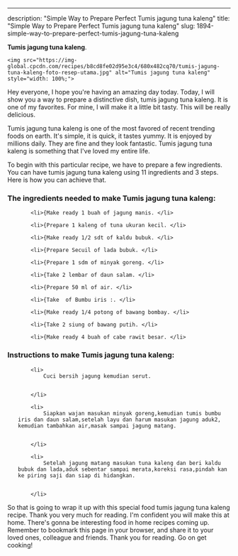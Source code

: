 ---
description: "Simple Way to Prepare Perfect Tumis jagung tuna kaleng"
title: "Simple Way to Prepare Perfect Tumis jagung tuna kaleng"
slug: 1894-simple-way-to-prepare-perfect-tumis-jagung-tuna-kaleng

<p>
	<strong>Tumis jagung tuna kaleng</strong>. 
	
</p>
<p>
	
	<img src="https://img-global.cpcdn.com/recipes/b8cd8fe02d95e3c4/680x482cq70/tumis-jagung-tuna-kaleng-foto-resep-utama.jpg" alt="Tumis jagung tuna kaleng" style="width: 100%;">
	
	
</p>
<p>
	Hey everyone, I hope you're having an amazing day today. Today, I will show you a way to prepare a distinctive dish, tumis jagung tuna kaleng. It is one of my favorites. For mine, I will make it a little bit tasty. This will be really delicious.
</p>
	
<p>
	Tumis jagung tuna kaleng is one of the most favored of recent trending foods on earth. It's simple, it is quick, it tastes yummy. It is enjoyed by millions daily. They are fine and they look fantastic. Tumis jagung tuna kaleng is something that I've loved my entire life.
</p>
<p>
	
</p>

<p>
To begin with this particular recipe, we have to prepare a few ingredients. You can have tumis jagung tuna kaleng using 11 ingredients and 3 steps. Here is how you can achieve that.
</p>

<h3>The ingredients needed to make Tumis jagung tuna kaleng:</h3>

<ol>
	
		<li>{Make ready 1 buah of jagung manis. </li>
	
		<li>{Prepare 1 kaleng of tuna ukuran kecil. </li>
	
		<li>{Make ready 1/2 sdt of kaldu bubuk. </li>
	
		<li>{Prepare Secuil of lada bubuk. </li>
	
		<li>{Prepare 1 sdm of minyak goreng. </li>
	
		<li>{Take 2 lembar of daun salam. </li>
	
		<li>{Prepare 50 ml of air. </li>
	
		<li>{Take  of Bumbu iris :. </li>
	
		<li>{Make ready 1/4 potong of bawang bombay. </li>
	
		<li>{Take 2 siung of bawang putih. </li>
	
		<li>{Make ready 4 buah of cabe rawit besar. </li>
	
</ol>
<p>
	
</p>

<h3>Instructions to make Tumis jagung tuna kaleng:</h3>

<ol>
	
		<li>
			Cuci bersih jagung kemudian serut.
			
			
		</li>
	
		<li>
			Siapkan wajan masukan minyak goreng,kemudian tumis bumbu iris dan daun salam,setelah layu dan harum masukan jagung aduk2, kemudian tambahkan air,masak sampai jagung matang.
			
			
		</li>
	
		<li>
			Setelah jagung matang masukan tuna kaleng dan beri kaldu bubuk dan lada,aduk sebentar sampai merata,koreksi rasa,pindah kan ke piring saji dan siap di hidangkan.
			
			
		</li>
	
</ol>

<p>
	
</p>

<p>
	So that is going to wrap it up with this special food tumis jagung tuna kaleng recipe. Thank you very much for reading. I'm confident you will make this at home. There's gonna be interesting food in home recipes coming up. Remember to bookmark this page in your browser, and share it to your loved ones, colleague and friends. Thank you for reading. Go on get cooking!
</p>

